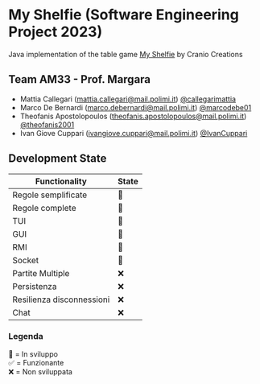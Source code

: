 # My Shelfie (Software Engineering Project 2023)
Java implementation of the table game [My Shelfie](https://craniointernational.com/products/my-shelfie/) by Cranio Creations

## Team AM33 - Prof. Margara
* Mattia Callegari (mattia.callegari@mail.polimi.it) [@callegarimattia](https://github.com/callegarimattia)
* Marco De Bernardi (marco.debernardi@mail.polimi.it) [@marcodebe01](https://github.com/marcodebe01)
* Theofanis Apostolopoulos (theofanis.apostolopoulos@mail.polimi.it) [@theofanis2001](https://github.com/theofanis2001)
* Ivan Giove Cuppari (ivangiove.cuppari@mail.polimi.it) [@IvanCuppari](https:://github.com/IvanCuppari)

## Development State
| Functionality | State |
|---|---|
|Regole semplificate |:construction:|
|Regole complete |:construction:|
|TUI|:construction:|
|GUI|:construction:|
|RMI|:construction:|
|Socket|:construction:|
|Partite Multiple|:x:|
|Persistenza|:x:|
|Resilienza disconnessioni|:x:|
|Chat|:x:|

### Legenda
:construction: = In sviluppo\
:white_check_mark: = Funzionante\
:x: = Non sviluppata
